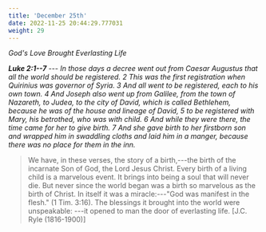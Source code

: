 ```yaml
---
title: 'December 25th'
date: 2022-11-25 20:44:29.777031
weight: 29
---
```




*God's Love Brought Everlasting Life*

***Luke 2:1--7** --- In those days a decree went out from Caesar Augustus that all the world should be registered. 2 This was the first registration when Quirinius was governor of Syria. 3 And all went to be registered, each to his own town. 4 And Joseph also went up from Galilee, from the town of Nazareth, to Judea, to the city of David, which is called Bethlehem, because he was of the house and lineage of David, 5 to be registered with Mary, his betrothed, who was with child. 6 And while they were there, the time came for her to give birth. 7 And she gave birth to her firstborn son and wrapped him in swaddling cloths and laid him in a manger, because there was no place for them in the inn.*

> We have, in these verses, the story of a birth,---the birth of the incarnate Son of God, the Lord Jesus Christ. Every birth of a living child is a marvelous event. It brings into being a soul that will never die. But never since the world began was a birth so marvelous as the birth of Christ. In itself it was a miracle:---"God was manifest in the flesh." (1 Tim. 3:16). The blessings it brought into the world were unspeakable: ---it opened to man the door of everlasting life. \[J.C. Ryle (1816-1900)\]